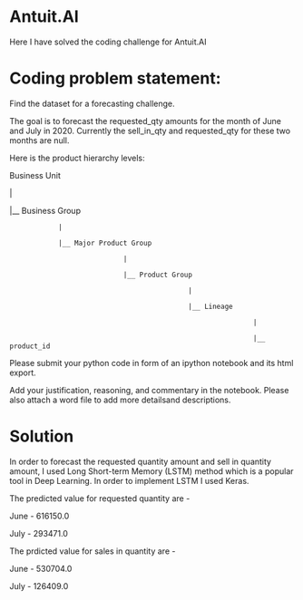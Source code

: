 # Antuit.AI

Here I have solved the coding challenge for Antuit.AI

# Coding problem statement:

Find the dataset for a forecasting challenge.

The goal is to forecast the requested_qty amounts for the month of June and July in 2020. Currently the sell_in_qty and requested_qty for these two months are null.

Here is the product hierarchy levels:

 

Business Unit

|

|__ Business Group

                |

                |__ Major Product Group

                                |

                                |__ Product Group

                                                |

                                                |__ Lineage

                                                                |

                                                                |__ product_id

 

 

Please submit your python code in form of an ipython notebook and its html export.

Add your justification, reasoning, and commentary in the notebook. Please also attach a word file to add more detailsand descriptions.

# Solution

In order to forecast the requested quantity amount and sell in quantity amount, I used Long Short-term Memory (LSTM) method which is a popular tool in Deep Learning. In order to implement LSTM I used Keras.

The predicted value for requested quantity are - 

June - 616150.0

July - 293471.0

The prdicted value for sales in quantity are -

June - 530704.0

July - 126409.0


